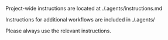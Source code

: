 Project-wide instructions are located at ./.agents/instructions.md

Instructions for additional workflows are included in ./.agents/

Please always use the relevant instructions.
